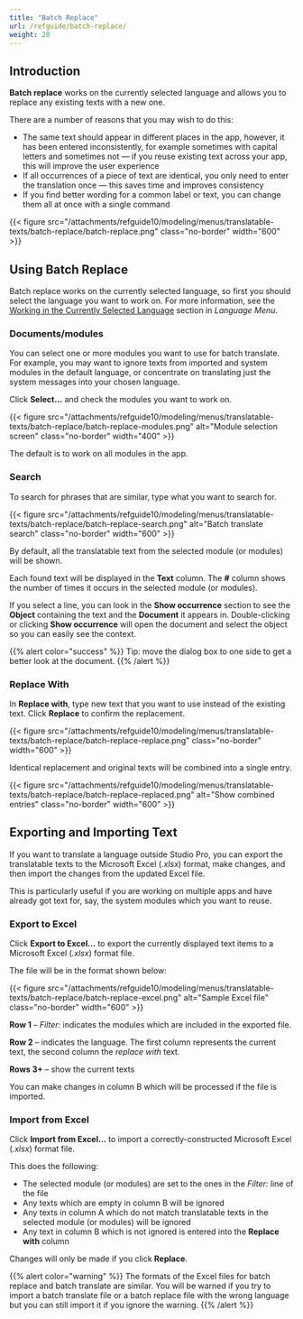 ```yaml
---
title: "Batch Replace"
url: /refguide/batch-replace/
weight: 20
---
```


## Introduction

**Batch replace** works on the currently selected language and allows you to replace any existing texts with a new one.

There are a number of reasons that you may wish to do this:

* The same text should appear in different places in the app, however, it has been entered inconsistently, for example sometimes with capital letters and sometimes not — if you reuse existing text across your app, this will improve the user experience
* If all occurrences of a piece of text are identical, you only need to enter the translation once — this saves time and improves consistency
* If you find better wording for a common label or text, you can change them all at once with a single command

{{< figure src="/attachments/refguide10/modeling/menus/translatable-texts/batch-replace/batch-replace.png" class="no-border" width="600" >}}

## Using Batch Replace

Batch replace works on the currently selected language, so first you should select the language you want to work on. For more information, see the [Working in the Currently Selected Language](/refguide/translatable-texts/#selected-language) section in *Language Menu*.

### Documents/modules

You can select one or more modules you want to use for batch translate. For example, you may want to ignore texts from imported and system modules in the default language, or concentrate on translating just the system messages into your chosen language.

Click **Select…** and check the modules you want to work on.

{{< figure src="/attachments/refguide10/modeling/menus/translatable-texts/batch-replace/batch-replace-modules.png" alt="Module selection screen" class="no-border" width="400" >}}

The default is to work on all modules in the app.

### Search

To search for phrases that are similar, type what you want to search for.

{{< figure src="/attachments/refguide10/modeling/menus/translatable-texts/batch-replace/batch-replace-search.png" alt="Batch translate search" class="no-border" width="600" >}}

By default, all the translatable text from the selected module (or modules) will be shown.

Each found text will be displayed in the **Text** column.
The **#** column shows the number of times it occurs in the selected module (or modules).

If you select a line, you can look in the **Show occurrence** section to see the **Object** containing the text and the **Document** it appears in. Double-clicking or clicking **Show occurrence** will open the document and select the object so you can easily see the context.

{{% alert color="success" %}}
Tip: move the dialog box to one side to get a better look at the document.
{{% /alert %}}

### Replace With

In **Replace with**, type new text that you want to use instead of the existing text. Click **Replace** to confirm the replacement.

{{< figure src="/attachments/refguide10/modeling/menus/translatable-texts/batch-replace/batch-replace-replace.png" class="no-border" width="600" >}}

Identical replacement and original texts will be combined into a single entry.

{{< figure src="/attachments/refguide10/modeling/menus/translatable-texts/batch-replace/batch-replace-replaced.png" alt="Show combined entries" class="no-border" width="600" >}}

## Exporting and Importing Text

If you want to translate a language outside Studio Pro, you can export the translatable texts to the Microsoft Excel (*.xlsx*) format, make changes, and then import the changes from the updated Excel file.

This is particularly useful if you are working on multiple apps and have already got text for, say, the system modules which you want to reuse.

### Export to Excel

Click **Export to Excel…** to export the currently displayed text items to a Microsoft Excel (*.xlsx*) format file.

The file will be in the format shown below:

{{< figure src="/attachments/refguide10/modeling/menus/translatable-texts/batch-replace/batch-replace-excel.png" alt="Sample Excel file" class="no-border" width="600" >}}

**Row 1** – *Filter:* indicates the modules which are included in the exported file.

**Row 2** – indicates the language. The first column represents the current text, the second column the *replace with* text.

**Rows 3+** – show the current texts

You can make changes in column B which will be processed if the file is imported.

### Import from Excel

Click **Import from Excel…** to import a correctly-constructed Microsoft Excel (*.xlsx*) format file.

This does the following:

* The selected module (or modules) are set to the ones in the *Filter:* line of the file
* Any texts which are empty in column B will be ignored
* Any texts in column A which do not match translatable texts in the selected module (or modules) will be ignored
* Any text in column B which is not ignored is entered into the **Replace with** column

Changes will only be made if you click **Replace**.

{{% alert color="warning" %}}
The formats of the Excel files for batch replace and batch translate are similar. You will be warned if you try to import a batch translate file or a batch replace file with the wrong language but you can still import it if you ignore the warning.
{{% /alert %}}
